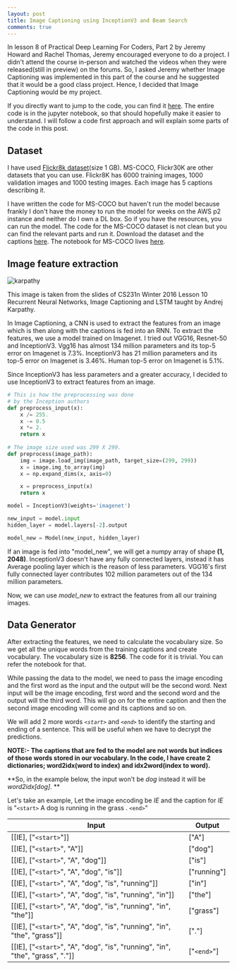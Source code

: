 ```yaml
---
layout: post
title: Image Captioning using InceptionV3 and Beam Search
comments: true
---
```


In lesson 8 of Practical Deep Learning For Coders, Part 2 by Jeremy Howard and Rachel Thomas, Jeremy encouraged everyone to do a project. I didn't attend the course in-person and watched the videos when they were released(still in preview) on the forums. 
So, I asked Jeremy whether Image Captioning was implemented in this part of the course and he suggested that it would be a good class project. Hence, I decided that Image Captioning would be my project. 

If you directly want to jump to the code, you can find it <a href="https://github.com/yashk2810/Image-Captioning">here</a>.
The entire code is in the jupyter notebook, so that should hopefully make it easier to understand. I will follow a code first approach and will explain some parts of the code in this post.

## Dataset 

I have used <a href="https://illinois.edu/fb/sec/1713398">Flickr8k dataset</a>(size 1 GB). MS-COCO, Flickr30K are other datasets that you can use. Flickr8K has 6000 training images, 1000 validation images and 1000 testing images. Each image has 5 captions describing it.

I have written the code for MS-COCO but haven't run the model because frankly I don't have the money to run the model for weeks on the AWS p2 instance and neither do I own a DL box. So if you have the resources, you can run the model. The code for the MS-COCO dataset is not clean but you can find the relevant parts and run it. Download the dataset and the captions <a href="http://mscoco.org/dataset/#download">here</a>. The notebook for MS-COCO lives <a href="https://www.dropbox.com/s/zpndo8pdknoqk5k/MS-COCO%20InceptionV3.ipynb">here</a>.

## Image feature extraction

![karpathy](https://raw.githubusercontent.com/yashk2810/yashk2810.github.io/master/images/karpathy.jpg "karpathy")

This image is taken from the slides of CS231n Winter 2016 Lesson 10 Recurrent Neural Networks, Image Captioning and LSTM taught by Andrej Karpathy.

In Image Captioning, a CNN is used to extract the features from an image which is then along with the captions is fed into an RNN. To extract the features, we use a model trained on Imagenet. I tried out VGG16, Resnet-50 and InceptionV3. Vgg16 has almost 134 million parameters and its top-5 error on Imagenet is 7.3%. InceptionV3 has 21 million parameters and its top-5 error on Imagenet is 3.46%. Human top-5 error on Imagenet is 5.1%. 

Since InceptionV3 has less parameters and a greater accuracy, I decided to use InceptionV3 to extract features from an image.

```python
# This is how the preprocessing was done
# by the Inception authors
def preprocess_input(x):
    x /= 255.
    x -= 0.5
    x *= 2.
    return x
 
# The image size used was 299 X 299.
def preprocess(image_path):
    img = image.load_img(image_path, target_size=(299, 299))
    x = image.img_to_array(img)
    x = np.expand_dims(x, axis=0)

    x = preprocess_input(x)
    return x

model = InceptionV3(weights='imagenet')

new_input = model.input
hidden_layer = model.layers[-2].output

model_new = Model(new_input, hidden_layer)
```

If an image is fed into "model_new", we will get a numpy array of shape **(1, 2048)**. InceptionV3 doesn't have any fully connected layers, instead it has Average pooling layer which is the reason of less parameters. VGG16's first fully connected layer contributes 102 million parameters out of the 134 million parameters.

Now, we can use *model_new* to extract the features from all our training images.

## Data Generator

After extracting the features, we need to calculate the vocabulary size. So we get all the unique words from the training captions and create vocabulary. The vocabulary size is **8256**. The code for it is trivial. You can refer the notebook for that.

While passing the data to the model, we need to pass the image encoding and the first word as the input and the output will be the second word. Next input will be the image encoding, first word and the second word and the output will the third word. This will go on for the entire caption and then the second image encoding will come and its captions and so on.

We will add 2 more words *`<start>`* and *`<end>`* to identify the starting and ending of a sentence. This will be useful when we have to decrypt the predictions.

**NOTE:- The captions that are fed to the model are not words but indices of those words stored in our vocabulary. In the code, I have create 2 dictionaries; word2idx(word to index) and idx2word(index to word).**

**So, in the example below, the input won't be *dog* instead it will be *word2idx[dog]*. **

Let's take an example, 
      Let the image encoding be *IE* and the caption for *IE* is "`<start>` A dog is running in the grass . `<end>`"

Input  | Output 
--- | ---
[[IE], ["`<start>`"]]  | ["A"]  
[[IE], ["`<start>`", "A"]]  | ["dog"] 
[[IE], ["`<start>`", "A", "dog"]]  | ["is"] 
[[IE], ["`<start>`", "A", "dog", "is"]]  | ["running"] 
[[IE], ["`<start>`", "A", "dog", "is", "running"]]  | ["in"] 
[[IE], ["`<start>`", "A", "dog", "is", "running", "in"]]  | ["the"] 
[[IE], ["`<start>`", "A", "dog", "is", "running", "in", "the"]]  | ["grass"] 
[[IE], ["`<start>`", "A", "dog", "is", "running", "in", "the", "grass"]]  | ["."] 
[[IE], ["`<start>`", "A", "dog", "is", "running", "in", "the", "grass", "."]]  | ["`<end>`"] 



